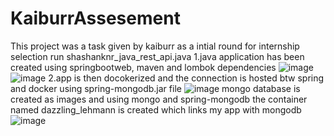 # KaiburrAssesement
This project was a task given by kaiburr as a intial round for internship selection
run shashanknr_java_rest_api.java
1.java application has been created using springbootweb, maven and lombok dependencies 
![image](https://github.com/shashanknr123/KaiburrAssesement/assets/89010518/c95eb1c9-aed7-4560-973d-68569c498ed5)
![image](https://github.com/shashanknr123/KaiburrAssesement/assets/89010518/b801dff6-d8e1-486c-b80a-e0c49d4cb84e)
2.app is then docokerized and the connection is hosted btw spring and docker using spring-mongodb.jar file
![image](https://github.com/shashanknr123/KaiburrAssesement/assets/89010518/eb7e66f5-7497-4612-b921-ef0d84f6b5d6)
mongo database is created as images and using mongo and spring-mongodb the container named dazzling_lehmann is created which links my app with mongodb
![image](https://github.com/shashanknr123/KaiburrAssesement/assets/89010518/05cf5cd2-0d18-4299-b760-f7a5fa0aeec1)

